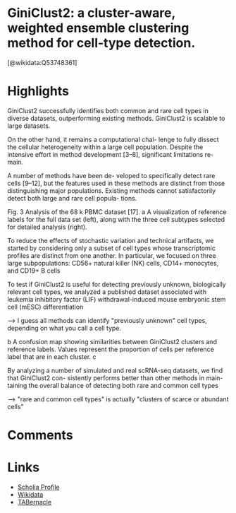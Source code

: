 
GiniClust2: a cluster-aware, weighted ensemble clustering method for cell-type detection.
=========================================================================================
  
  [@wikidata:Q53748361]  

# Highlights

GiniClust2 successfully identifies both common and rare cell types in diverse datasets, outperforming existing methods. GiniClust2 is scalable to large datasets.

On the other hand, it remains a computational chal-
lenge to fully dissect the cellular heterogeneity within a large cell population. Despite the intensive effort in method development [3–8], significant limitations re- main.

A number of methods have been de- veloped to specifically detect rare cells [9–12], but the features used in these methods are distinct from those distinguishing major populations. Existing methods cannot satisfactorily detect both large and rare cell popula- tions.

Fig. 3 Analysis of the 68 k PBMC dataset [17]. a A visualization of reference labels for the full data set (left), along with the three cell subtypes selected for detailed analysis (right).


To reduce the effects of stochastic variation and technical artifacts, we started by considering only a subset of cell types whose transcriptomic profiles are distinct from one another. In particular, we focused on three large subpopulations: CD56+ natural killer (NK) cells, CD14+ monocytes, and CD19+ B cells

To test if GiniClust2 is useful for detecting previously unknown, biologically relevant cell types, we analyzed a published dataset associated with leukemia inhibitory factor (LIF) withdrawal-induced mouse embryonic stem cell (mESC) differentiation

--> I guess all methods can identify "previously unknown" cell types, depending on what you call a cell type.

b A confusion map showing similarities between GiniClust2 clusters and reference labels. Values represent the proportion of cells per reference label that are in each cluster. c


By analyzing a number of simulated and real scRNA-seq datasets, we find that GiniClust2 con- sistently performs better than other methods in main- taining the overall balance of detecting both rare and common cell types

--> "rare and common cell types" is actually "clusters of scarce or abundant cells"
# Comments

# Links
  
 * [Scholia Profile](https://scholia.toolforge.org/work/Q53748361)  
 * [Wikidata](https://www.wikidata.org/wiki/Q53748361)  
 * [TABernacle](https://tabernacle.toolforge.org/?#/tab/manual/Q53748361/P921%3BP4510)  
